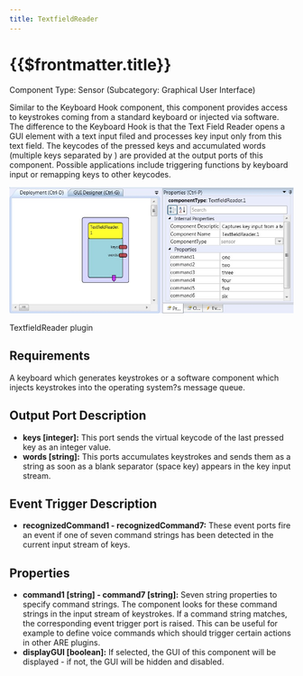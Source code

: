 ```yaml
---
title: TextfieldReader
---
```


# {{$frontmatter.title}}

Component Type: Sensor (Subcategory: Graphical User Interface)

Similar to the Keyboard Hook component, this component provides access to keystrokes coming from a standard keyboard or injected via software. The difference to the Keyboard Hook is that the Text Field Reader opens a GUI element with a text input filed and processes key input only from this text field. The keycodes of the pressed keys and accumulated words (multiple keys separated by ) are provided at the output ports of this component. Possible applications include triggering functions by keyboard input or remapping keys to other keycodes.

![Screenshot: TextfieldReader plugin](./img/textfieldreader.jpg "Screenshot: TextfieldReader plugin")

TextfieldReader plugin

## Requirements

A keyboard which generates keystrokes or a software component which injects keystrokes into the operating system?s message queue.

## Output Port Description

*   **keys \[integer\]:** This port sends the virtual keycode of the last pressed key as an integer value.
*   **words \[string\]:** This ports accumulates keystrokes and sends them as a string as soon as a blank separator (space key) appears in the key input stream.

## Event Trigger Description

*   **recognizedCommand1 - recognizedCommand7:** These event ports fire an event if one of seven command strings has been detected in the current input stream of keys.

## Properties

*   **command1 \[string\] - command7 \[string\]:** Seven string properties to specify command strings. The component looks for these command strings in the input stream of keystrokes. If a command string matches, the corresponding event trigger port is raised. This can be useful for example to define voice commands which should trigger certain actions in other ARE plugins.
*   **displayGUI \[boolean\]:** If selected, the GUI of this component will be displayed - if not, the GUI will be hidden and disabled.